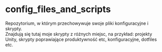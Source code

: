 # config_files_and_scripts
Repozytorium, w którym przechowywuje swoje pliki konfiguracyjne i skrypty.<br>
Znajdują się tutaj moje skrypty z różnych miejsc, na przykład: projekty Unity, skrypty poprawiające produktywność etc, konfiguracyjne, dotfiles etc.<br>
